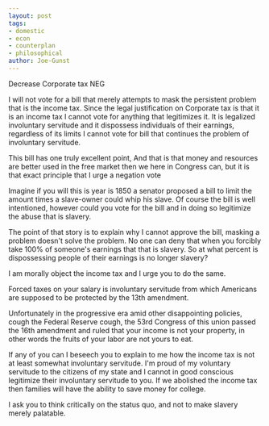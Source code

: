 ```yaml
---
layout: post
tags: 
- domestic 
- econ 
- counterplan 
- philosophical
author: Joe-Gunst
---
```

Decrease Corporate tax
 NEG

I will not vote for a bill that merely attempts to mask the persistent problem that is the income tax. Since the legal justification on Corporate tax is that it is an income tax I cannot vote for anything that legitimizes it. It is legalized involuntary servitude and it dispossess individuals of their earnings, regardless of its limits I cannot vote for bill that continues the problem of involuntary servitude.

This bill has one truly excellent point,
 And that is that money and resources are better used in the free market then we here in Congress can, but it is that exact principle that I urge a negation vote

Imagine if you will this is year is 1850 a senator proposed a bill to limit the amount times a slave-owner could whip his slave. Of course the bill is well intentioned, however could you vote for the bill and in doing so legitimize the abuse that is slavery.

The point of that story is to explain why I cannot approve the bill, masking a problem doesn't solve the problem. No one can deny that when you forcibly take 100% of someone's earnings that that is slavery. So at what percent is dispossessing people of their earnings is no longer slavery?

I am morally object the income tax and I urge you to do the same.

Forced taxes on your salary is involuntary servitude from which Americans are supposed to be protected by the 13th amendment.

Unfortunately in the progressive era amid other disappointing policies, cough the Federal Reserve cough, the 53rd Congress of this union passed the 16th amendment and ruled that your income is not your property, in other words the fruits of your labor are not yours to eat.

If any of you can I beseech you to explain to me how the income tax is not at least somewhat involuntary servitude. I'm proud of my voluntary servitude to the citizens of my state and I cannot in good conscious legitimize their involuntary servitude to you. If we abolished the income tax then families will have the ability to save money for college.

I ask you to think critically on the status quo, and not to make slavery merely palatable.
